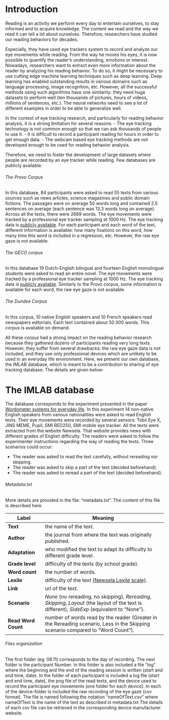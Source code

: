 # Introduction
Reading is an activity we perform every day to entertain ourselves, to stay informed and to acquire knowledge. The content we read and the way we read it can tell a lot about ourselves. Therefore, researchers have studied our reading behaviors for decades. 

Especially, they have used eye trackers system to record and analyze our eye movements while reading. From the way he moves his eyes, it is now possible to quantify the reader’s understanding, emotions or interest. Nowadays, researchers want to extract even more information  about the reader by analyzing his reading behavior. To do so, it might be necessary to use cutting edge machine learning techniques such as deep learning. Deep learning has enabled outstanding results in various domains such as language processing, image recognition, etc. However, all the successful methods using such algorithms have one similarity: they need  huge datasets to perform well (ten thousands of pictures, hours of videos, millions of sentences, etc.).
The neural networks need to see a lot of different examples in order to be able to generalize well.

In the context of eye tracking research, and particularly for reading behavior analysis, it is a strong limitation for several reasons:
	- The eye tracking technology is not common enough so that we can ask thousands of people to use it.
	- It is difficult to record a participant reading for hours in order to get enough data.
	- The webcam based eye tracking methods are not developed enough to be used for reading behavior analysis.

Therefore, we need to foster the development of large datasets where people are recorded by an eye tracker while reading.
Few databases are publicly available:

###### The Provo Corpus
In this database, 84 participants were asked to read 55 texts from various sources such as news articles, science magazines and public domain fictions.
The passages were on average 50 words long and contained 2.5 sentences on average (each sentence was 13.3 words long on average).
Across all the texts, there were 2689 words.
The eye movements were tracked by a professional eye tracker sampling at 1000 Hz.
The eye tracking data is [publicly available](https://osf.io/sjefs/).
For each participant and each word of the text, different information is available: how many fixations on this word, how many time this word is included in a regression, etc.
However, the raw eye gaze is not available.

###### The GECO corpus
In this database 19 Dutch-English bilingual and fourteen English monolingual students were asked to read an entire novel.
The eye movements were tracked by a professional eye tracker sampling at 1000 Hz.
The eye tracking data is [publicly available](http://expsy.ugent.be/downloads/geco/).
Similarly to the Provo corpus, some information is available for each word, the raw eye gaze is not available.


###### The Dundee Corpus
In this corpus, 10 native English speakers and 10 French speakers read newspapers editorials.
Each text contained about 50 000 words.
This corpus is available on demand.


All these corpus had a strong impact on the reading behavior research because they gathered dozens of participants reading very long texts. However, they suffer from several drawbacks: the raw eye gaze data is not included, and they use only professional devices which are unlikely to be used in an everyday life environment. Here, we present our own database, the IMLAB database, which is meant to be a contribution to sharing of eye tracking database.
The details are given below:

# The IMLAB database
The database corresponds to the experiment presented in the paper [Wordometer systems for everyday life](https://dl.acm.org/citation.cfm?doid=3178157.3161601). In this experiment 14 non-native English speakers from various nationalities were asked to read English texts. Their eye movements were recorded by several sensors:  Tobii Eye X, JINS MEME, Pupil, SMI RED250, SMI mobile eye tracker. All the texts were extracted from the website Newsela. That website provides news with different grades of English difficulty.
The readers were asked to follow the experimenter instructions regarding the way of reading the texts.
Three scenarios could occur:
- The reader was asked to read the text carefully, without rereading nor skipping.
- The reader was asked to skip a part of the text (decided beforehand).
- The reader was asked to reread a part of the text (decided beforehand).



###### Metadata.txt
More details are provided in the file: “metadata.txt”.
The content of this file is described here:


Label | Meaning
----- | -------
**Text** | the name of the text.
**Author** | the journal from where the text was originally published.
**Adaptation** | who modified the text to adapt its difficulty to different grade level.
**Grade level** | difficulty of the texts (by school grade).
**Word count** | the number of words.
**Lexile** | difficulty of the text [(Newsela Lexile scale)](https://support.newsela.com/hc/en-us/articles/360008500391-Grade-to-Lexile-Conversion).
**Link** | url of the text.
**Scenario** | *None* (no rereading, no skipping), *Rereading*, *Skipping*, *Layout* (the layout of the text is different), *SideExp* (equivalent to “None”).
**Read Word Count** | number of words read by the reader (Greater in the Rereading scenario, Less in the Skipping scenario compared to “Word Count”).

###### Files organization
The first folder (eg: 08.11) corresponds to the day of recording.
The next folder is the participant Number.
In this folder is also included a file “log” where the beginning and the end of the reading session is written (start and end time, date).
In the folder of each participant is included a log file (start and end time, date), the png file of the read texts, and the device used to record the participant eye movements (one folder for each device).
In each of the device-folder is included the raw recording of the eye gaze (csv format).
The file is named following the notation “nameOfText.csv” where nameOfText is the name of the text as described in metadata.txt
The details of each csv file can be retrieved in the corresponding device manufacturer website.



